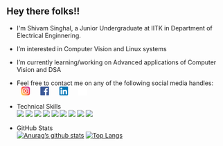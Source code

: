 ## Hey there folks!!
- I'm Shivam Singhal, a Junior Undergraduate at IITK in Department of Electrical Enginnering. 
- I’m interested in Computer Vision and Linux systems
- I’m currently learning/working on Advanced applications of Computer Vision and DSA
- Feel free to contact me on any of the following social media handles:<br> 
<a href = "https://www.instagram.com/singhalshivam_16/" alt = "singhalshivam_16"><img src = "./icons/Instagram.png" height = 20, hspace = 10></a>
<a href = "https://www.facebook.com/singhals163/" alt = "singhals163"><img src = "./icons/facebook.png" height = 20, hspace = 10></a>
<a href = "https://www.linkedin.com/in/singhals163/" alt = "singhals163"><img src = "./icons/linkedin.png" height = 20 hspace = 10></a>
<a href = "https://github.com/singhals163" alt = "singhals163"><img src = "./icons/github_light.png" height = 20 hspace = 10 ></a>

- Technical Skills<br>
![](https://img.shields.io/badge/Code-C-informational?style=flat&logo=C&color=61DAFB)
![](https://img.shields.io/badge/Code-c++-informational?style=flat&logo=c++&color=brightgreen)
![](https://img.shields.io/badge/Code-Python-informational?style=flat&logo=Python&color=yellow)
![](https://img.shields.io/badge/Code-Dart-informational?style=flat&logo=Dart&color=215596)
![](https://img.shields.io/badge/Code-ROS-informational?style=flat&logo=ROS&color=darkblue)
![](https://img.shields.io/badge/Code-Markdown-informational?style=flat&logo=markdown&color=white)
![](https://img.shields.io/badge/Code-HTML5-informational?style=flat&logo=HTML5&color=red)
![](https://img.shields.io/badge/Code-CSS3-informational?style=flat&logo=CSS3&color=blue)
![](https://img.shields.io/badge/Code-node.js-informational?style=flat&logo=node.js&color=89b85e)
<!-- ![](https://img.shields.io/badge/Code-YOLOv3-informational?style=flat&logo=YOLOv3&color=61DAFB) -->


- GitHub Stats<br>
[![Anurag’s github stats](https://github-readme-stats.vercel.app/api?username=singhals163)](https://github.com/singhals163)
[![Top Langs](https://github-readme-stats.vercel.app/api/top-langs/?username=singhals163&layout=compact)](https://github.com/singhals163)

<!---
singhals163/singhals163 is a ✨ special ✨ repository because its `README.md` (this file) appears on your GitHub profile.
You can click the Preview link to take a look at your changes.
--->
